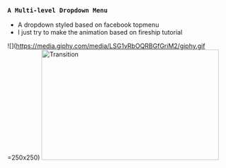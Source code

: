 ### `A Multi-level Dropdown Menu`

- A dropdown styled based on facebook topmenu
- I just try to make the animation based on fireship tutorial

![](https://media.giphy.com/media/LSG1vRbOQRBGfGriM2/giphy.gif =250x250)
<img src="https://media.giphy.com/media/LSG1vRbOQRBGfGriM2/giphy.gif" width="400" height="250" alt="Transition" />